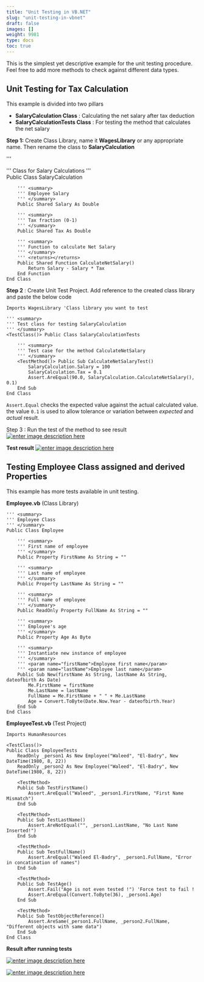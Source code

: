 ```yaml
---
title: "Unit Testing in VB.NET"
slug: "unit-testing-in-vbnet"
draft: false
images: []
weight: 9981
type: docs
toc: true
---
```


This is the simplest yet descriptive example for the unit testing procedure. Feel free to add more methods to check against different data types.

## Unit Testing for Tax Calculation
This example is divided into two pillars

 - **SalaryCalculation Class** : Calculating the net salary after tax deduction
 - **SalaryCalculationTests Class** : For testing the method that calculates the net salary

**Step 1:** Create Class Library, name it **WagesLibrary** or any appropriate name. Then rename the class to **SalaryCalculation** 

''' <summary>
''' Class for Salary Calculations
''' </summary>
Public Class SalaryCalculation

  

        ''' <summary>
        ''' Employee Salary
        ''' </summary>
        Public Shared Salary As Double
    
        ''' <summary>
        ''' Tax fraction (0-1)
        ''' </summary>
        Public Shared Tax As Double
    
        ''' <summary>
        ''' Function to calculate Net Salary
        ''' </summary>
        ''' <returns></returns>
        Public Shared Function CalculateNetSalary()
            Return Salary - Salary * Tax
        End Function
    End Class

**Step 2** : Create Unit Test Project. Add reference to the created class library and paste the below code

    Imports WagesLibrary 'Class library you want to test
    
    ''' <summary>
    ''' Test class for testing SalaryCalculation
    ''' </summary>
    <TestClass()> Public Class SalaryCalculationTests
    
        ''' <summary>
        ''' Test case for the method CalculateNetSalary
        ''' </summary>
        <TestMethod()> Public Sub CalculateNetSalaryTest()
            SalaryCalculation.Salary = 100
            SalaryCalculation.Tax = 0.1
            Assert.AreEqual(90.0, SalaryCalculation.CalculateNetSalary(), 0.1)
        End Sub
    End Class

```Assert.Equal``` checks the expected value against the actual calculated value. the value ```0.1``` is used to allow tolerance or variation between *expected* and *actual* result.

Step 3 : Run the test of the method to see result
[![enter image description here][1]][1]
 
**Test result**
[![enter image description here][2]][2]


  [1]: http://i.stack.imgur.com/CEHyj.png
  [2]: http://i.stack.imgur.com/RRbXy.png

## Testing Employee Class assigned and derived Properties
This example has more tests available in unit testing.

**Employee.vb** (Class Library)

    ''' <summary>
    ''' Employee Class
    ''' </summary>
    Public Class Employee
    
        ''' <summary>
        ''' First name of employee
        ''' </summary>
        Public Property FirstName As String = ""
    
        ''' <summary>
        ''' Last name of employee
        ''' </summary>
        Public Property LastName As String = ""
    
        ''' <summary>
        ''' Full name of employee
        ''' </summary>
        Public ReadOnly Property FullName As String = ""
    
        ''' <summary>
        ''' Employee's age
        ''' </summary>
        Public Property Age As Byte
    
        ''' <summary>
        ''' Instantiate new instance of employee
        ''' </summary>
        ''' <param name="firstName">Employee first name</param>
        ''' <param name="lastName">Employee last name</param>
        Public Sub New(firstName As String, lastName As String, dateofbirth As Date)
            Me.FirstName = firstName
            Me.LastName = lastName
            FullName = Me.FirstName + " " + Me.LastName
            Age = Convert.ToByte(Date.Now.Year - dateofbirth.Year)
        End Sub
    End Class


**EmployeeTest.vb** (Test Project)

    Imports HumanResources
    
    <TestClass()>
    Public Class EmployeeTests
        ReadOnly _person1 As New Employee("Waleed", "El-Badry", New DateTime(1980, 8, 22))
        ReadOnly _person2 As New Employee("Waleed", "El-Badry", New DateTime(1980, 8, 22))
    
        <TestMethod>
        Public Sub TestFirstName()
            Assert.AreEqual("Waleed", _person1.FirstName, "First Name Mismatch")
        End Sub
    
        <TestMethod>
        Public Sub TestLastName()
            Assert.AreNotEqual("", _person1.LastName, "No Last Name Inserted!")
        End Sub
    
        <TestMethod>
        Public Sub TestFullName()
            Assert.AreEqual("Waleed El-Badry", _person1.FullName, "Error in concatination of names")
        End Sub
    
        <TestMethod>
        Public Sub TestAge()
            Assert.Fail("Age is not even tested !") 'Force test to fail !
            Assert.AreEqual(Convert.ToByte(36), _person1.Age)
        End Sub
    
        <TestMethod>
        Public Sub TestObjectReference()
            Assert.AreSame(_person1.FullName, _person2.FullName, "Different objects with same data")
        End Sub
    End Class

**Result after running tests**

[![enter image description here][1]][1]


[![enter image description here][2]][2]


  [1]: http://i.stack.imgur.com/hhJ92.png
  [2]: http://i.stack.imgur.com/oohnv.png

